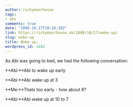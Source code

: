 ```yaml
---
author: rickymoorhouse
tags:
- abi
comments: true
date: "2008-10-17T20:28:30Z"
link: https://rickymoorhouse.uk/2008/10/17/wake-up/
slug: wake-up
title: Wake up…
wordpress_id: 1443
---
```


As Abi was going to bed, we had the following conversation:





**Abi:**Abi to wake up early  

**Abi:**Abi wake up at 3  

**Me:**Thats too early - how about 8?  

**Abi:**Abi wake up at 10 to 7  



